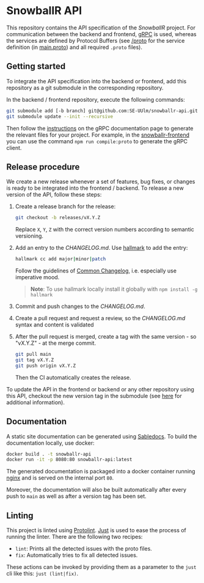 # SnowballR API

This repository contains the API specification of the _SnowballR_ project.
For communication between the backend and frontend, [gRPC](https://grpc.io) is
used, whereas the services are defined by Protocol Buffers
(see [/proto](./proto/) for the service definition
(in [main.proto](./proto/main.proto)) and all required `.proto` files).

## Getting started

To integrate the API specification into the backend or frontend, add
this repository as a git submodule in the corresponding repository.

In the backend / frontend repository, execute the following commands:

```bash
git submodule add [-b branch] git@github.com:SE-UUlm/snowballr-api.git <name>
git submodule update --init --recursive
```

Then follow the [instructions](https://grpc.io/docs/languages/) on the gRPC
documentation page to generate the relevant files for your project.
For example, in the [snowballr-frontend](https://github.com/SE-UUlm/snowballr-frontend) you can use the command `npm run compile:proto`
to generate the gRPC client.

## Release procedure

We create a new release whenever a set of features, bug fixes, or changes is ready to be integrated into the frontend / backend.
To release a new version of the API, follow these steps:

1. Create a release branch for the release:
   ```bash
   git checkout -b releases/vX.Y.Z
   ```
   Replace `X`, `Y`, `Z` with the correct version numbers according to semantic versioning.

2. Add an entry to the _CHANGELOG.md_. Use [hallmark](https://github.com/vweevers/hallmark) to add the entry:

   ```bash
   hallmark cc add major|minor|patch
   ```

   Follow the guidelines of [Common Changelog](https://common-changelog.org/), i.e. especially use imperative mood.

   > **Note**: To use hallmark locally install it globally with `npm install -g hallmark`

3. Commit and push changes to the _CHANGELOG.md_.

4. Create a pull request and request a review, so the _CHANGELOG.md_ syntax and content is validated

5. After the pull request is merged, create a tag with the same version - so "vX.Y.Z" - at the merge commit.
   ```bash
   git pull main
   git tag vX.Y.Z
   git push origin vX.Y.Z
   ```
   Then the CI automatically creates the release.

To update the API in the frontend or backend or any other repository using this API, checkout the new version tag in the submodule (see [here](https://stackoverflow.com/questions/1777854/how-can-i-specify-a-branch-tag-when-adding-a-git-submodule/1778247#1778247) for additional information).

## Documentation

A static site documentation can be generated using
[Sabledocs](https://github.com/markvincze/sabledocs). To build the documentation locally, use docker:

```bash
docker build . -t snowballr-api
docker run -it -p 8080:80 snowballr-api:latest
```

The generated documentation is packaged into a
docker container running [nginx](https://nginx.org/) and is served on the
internal port `80`.

Moreover, the documentation will also be built automatically after every push to `main` as well as after a
version tag has been set.

## Linting

This project is linted using
[Protolint](https://github.com/yoheimuta/protolint).
[Just](https://github.com/casey/just) is used to ease the process of running
the linter. There are the following two recipes:

- `lint`: Prints all the detected issues with the proto files.
- `fix`: Automatically tries to fix all detected issues.

These actions can be invoked by providing them as a parameter to the `just`
cli like this: `just (lint|fix)`.
